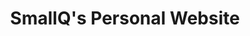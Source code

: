 ---
home: true
layout: BlogHome
icon: house
title: SmallQ's Personal Website
heroImage: https://i.postimg.cc/zvQ41bSP/logo.png
heroText: Smallq's Personal Website
tagline: Welcome to my website!
heroFullScreen: true
projects:
  - icon: http://vi.xjtu.edu.cn/images/a3-2jdxhblue.png
    name: XJTU Academic Affairs Office
    desc: Official website of the Academic Affairs Office, providing access to the academic management system, attendance system, student affairs system, etc.
    link: https://jwc.xjtu.edu.cn/
    
  - icon: https://i.postimg.cc/43hcbY3v/24-E807-EDBA14-DB4719-FE3-F934-AE810-C2.png
    name: ChongShi College
    desc: Academic Counseling Center of Chongshi College, providing students with learning materials and academic guidance.
    link: https://csxf.online/

  - icon: https://registry.npmmirror.com/@lobehub/icons-static-png/1.19.0/files/dark/deepseek-color.png
    name: DeepSeek
    desc: Official website for DeepSeek model dialogue.
    link: https://chat.deepseek.com/

  - icon: folder-open
    name: Legal Notes
    desc: Sharing of my legal notes.
    link: https://your-project-link

  - icon: book
    name: Book Title
    desc: Detailed description of the book.
    link: https://your-book-link

  - icon: newspaper
    name: Article Sharing
    desc: Articles related to law, social sciences, and computer science.
    link: https://your-article-link

  - icon: https://i.postimg.cc/DZm9Y10t/image.png
    name: About Me
    desc: Welcome to view the author's profile!
    link: https://www.smallq.top/intro.html


footer: law student from Xi'an Jiaotong University
---
